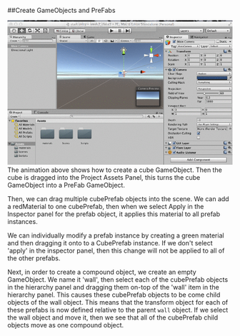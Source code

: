 ##Create GameObjects and PreFabs

![](nXkq9arLMv.gif)
The animation above shows how to create a cube GameObject.  Then the cube is dragged into the Project Assets Panel, this turns the cube GameObject into a PreFab GameObject.  

Then, we can drag multiple cubePrefab objects into the scene.  We can add a redMaterial to one cubePrefab, then when we select Apply in the Inspector panel for the prefab object, it applies this material to all prefab instances.  

We can individually modify a prefab instance by creating a green material and then dragging it onto to a CubePrefab instance.  If we don't select 'apply' in the inspector panel, then this change will not be applied to all of the other prefabs.

Next, in order to create a compound object, we create an empty GameObject. We name it 'wall', then select each of the cubePrefab objects in the hierarchy panel and dragging them on-top of the 'wall' item in the hierarchy panel.  This causes these cubePrefab objects to be come child objects of the wall object.  This means that the transform object for each of these prefabs is now defined relative to the parent `wall` object.  If we select the wall object and move it, then we see that all of the cubePrefab child objects move as one compound object.